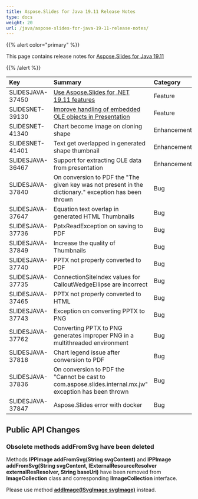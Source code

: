 ```yaml
---
title: Aspose.Slides for Java 19.11 Release Notes
type: docs
weight: 20
url: /java/aspose-slides-for-java-19-11-release-notes/
---
```


{{% alert color="primary" %}} 

This page contains release notes for [Aspose.Slides for Java 19.11](https://repository.aspose.com/repo/com/aspose/aspose-slides/19.11/)

{{% /alert %}} 

|**Key**|**Summary**|**Category**|
| :- | :- | :- |
|SLIDESJAVA-37450|[Use Aspose.Slides for .NET 19.11 features](/display/slidesnet/Aspose.Slides+for+.NET+19.11+Release+Notes)|Feature|
|SLIDESNET-39130|[Improve handling of embedded OLE objects in Presentation](/slides/java/adding-frame-to-the-slide/#addingframetotheslide-extractembeddedfilesfromoleobject)|Feature|
|SLIDESNET-41340|Chart become image on cloning shape|Enhancement|
|SLIDESNET-41401|Text get overlapped in generated shape thumbnail|Enhancement|
|SLIDESJAVA-36467|Support for extracting OLE data from presentation|Enhancement|
|SLIDESJAVA-37840|On conversion to PDF the "The given key was not present in the dictionary." exception has been thrown|Bug|
|SLIDESJAVA-37647|Equation text overlap in generated HTML Thumbnails|Bug|
|SLIDESJAVA-37736|PptxReadException on saving to PDF|Bug|
|SLIDESJAVA-37849|Increase the quality of Thumbnails|Bug|
|SLIDESJAVA-37740|PPTX not properly converted to PDF|Bug|
|SLIDESJAVA-37735|ConnectionSiteIndex values for CalloutWedgeEllipse are incorrect|Bug|
|SLIDESJAVA-37465|PPTX not properly converted to HTML|Bug|
|SLIDESJAVA-37743|Exception on converting PPTX to PNG|Bug|
|SLIDESJAVA-37762|Converting PPTX to PNG generates improper PNG in a multithreaded environment|Bug|
|SLIDESJAVA-37818|Chart legend issue after conversion to PDF|Bug|
|SLIDESJAVA-37836|On conversion to PDF the "Cannot be cast to com.aspose.slides.internal.mx.jw" exception has been thrown|Bug|
|SLIDESJAVA-37847|Aspose.Slides error with docker|Bug|
## **Public API Changes**

### **Obsolete methods addFromSvg have been deleted**
Methods **IPPImage addFromSvg(String svgContent)** and **IPPImage addFromSvg(String svgContent, IExternalResourceResolver externalResResolver, String baseUri)** have been removed from **ImageCollection** class and corresponding **IImageCollection** interface.

Please use method [**addImage(ISvgImage svgImage)**](https://apireference.aspose.com/slides/java/com.aspose.slides/ImageCollection#addImage-com.aspose.slides.ISvgImage-) instead.




